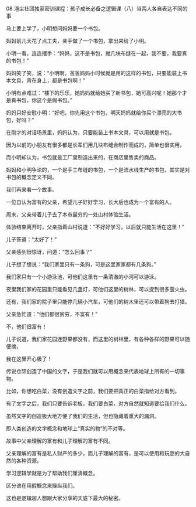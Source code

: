08 浥尘社团独家密训课程：孩子成长必备之逻辑课（八）当两人各自表达不同的事



马上要上学了，小明想问妈妈要一个书包。

妈妈前几天花了点工夫，亲手做了一个书包，拿出来给了小明。

小明一看，连连摆手：“妈妈，这不是书包，就几块布缝在一起，我不要，我要真的书包！”



妈妈笑了笑，说：“小明啊，爸爸妈妈小时候就是用的这样的书包，只要能装上书本文具，背在身上，都是书包啊！”

小明有点难过：“楼下的乐乐，她妈妈就给她买了新书包，她可高兴呢！她那个才是真书包，你这个是假书包。”

妈妈只好安慰小明：“好吧，你先用这个书包，明天妈妈就给你买个漂亮的大书包，好吗？”



在刚才的对话场景里，妈妈认为，只要能装上书本文具，可以用就是书包。

因为以前的小朋友有很多都是长辈们用几块布缝合制作而成的，简单也很实用。

而小明却认为，书包就是工厂里制造出来的，在商店里售卖的商品。

妈妈和小明争论的，一个是手工布缝的书包，一个是流水线生产的书包，其实是对书包的概念定义不同。



我们再来看一个故事。









一位自认为富有的父亲，希望儿子好好学习，长大后也成为一个富有的人。

周末，父亲带着儿子去了本市最穷的一处山村体验生活。

体验结束离开时，父亲指着山村说道：“不好好学习，以后就只能生活在这里！”

儿子答道：“太好了！”

父亲感到很惊讶，问道：“怎么回事？”

儿子想了想说：“我们家里只有一条狗，可是这里家家都有几条狗。”

我们家只有一个小游泳池，可他们这里有一条清澈的小河可以游泳。

夜里我们家的花园里只能看见几盏灯，可他们这里的树林，可以捉到很多萤火虫。

还有，我们家的院子里只能停几辆小汽车，可他们的树木里还可以带着狗去打猎。

父亲急忙道：“他们都很贫穷，不富有！”

不，他们很富有！

儿子说道，我们家花园连野果都没有，而这里的树林里，有各种各样的野果可以随便摘，

我在这里开心极了！



传说仓颉创造了中国的文字，于是我们就可以用概念来代表地球上所有的一切事物。

比如，你想吃白菜，没有创造文字之前，我们要把真正的白菜指给对方看到。

有了文字之后，我们只要告诉老板，我们要白菜，对方自然就知道要给我们什么。

虽然文字的创造极大地方便了我们的生活，但也隐藏着重大的漏洞。

即人类创造的文字概念和地球上“真实的物”的不对等。

故事中父亲理解的富有和儿子理解的富有不同。

父亲理解的富有是私人财产的多少，而儿子理解的富有，是可以使用和玩耍的大自然的各种资源。

学习逻辑学就是为了帮助我们厘清概念。

区分谁在用假概念来操纵我们。

这也是逻辑超人想跟大家分享的天底下最大的秘密。





